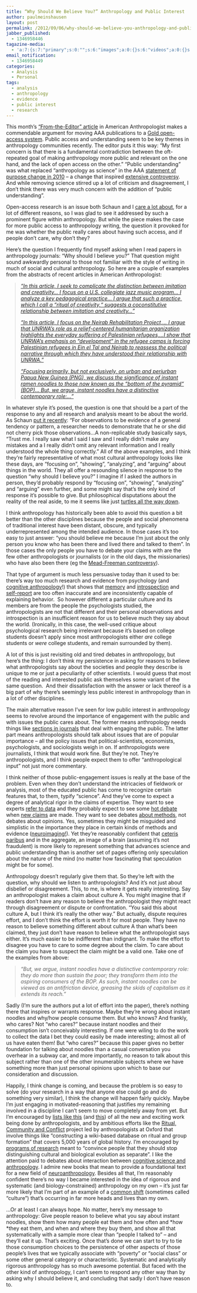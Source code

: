 ```yaml
---
title: “Why Should We Believe You?” Anthropology and Public Interest
author: paulmeinshausen
layout: post
permalink: /2012/09/06/why-should-we-believe-you-anthropology-and-public-interest/
jabber_published:
  - 1346958446
tagazine-media:
  - 'a:7:{s:7:"primary";s:0:"";s:6:"images";a:0:{}s:6:"videos";a:0:{}s:11:"image_count";i:0;s:6:"author";s:8:"20544712";s:7:"blog_id";s:8:"32115977";s:9:"mod_stamp";s:19:"2012-09-06 19:07:22";}'
email_notification:
  - 1346958449
categories:
  - Analysis
  - Personal
tags:
  - analysis
  - anthropology
  - evidence
  - public interest
  - research
---
```

This month’s [“From-the-Editor” article][1] in American Anthropologist makes a commendable argument for moving AAA publications to a [Gold open-access system][2]. Public access and understanding seem to be key themes in anthropology communities recently. The editor puts it this way: “My first concern is that there is a fundamental contradiction between the oft-repeated goal of making anthropology more public and relevant on the one hand, and the lack of open access on the other.” “Public understanding” was what replaced “anthropology as science” in the AAA [statement of purpose change in 2010][3] &#8211; a change that inspired [extensive controversy][4]. And while removing science stirred up a lot of criticism and disagreement, I don’t think there was very much concern with the addition of “public understanding”. <!--more-->

Open-access research is an issue both Schaun and I [care a lot about][5], for a lot of different reasons, so I was glad to see it addressed by such a prominent figure within anthropology. But while the piece makes the case for more public access to anthropology writing, the question it provoked for me was whether the public really cares about having such access, and if people don’t care, why don’t they?

Here’s the question I frequently find myself asking when I read papers in anthropology journals: “Why should I believe you?” That question might sound awkwardly personal to those not familiar with the style of writing in much of social and cultural anthropology. So here are a couple of examples from the abstracts of recent articles in American Anthropologist:

> *[“In this article, I seek to complicate the distinction between imitation and creativity… I focus on a U.S. collegiate jazz music program… I analyze a key pedagogical practice… I argue that such a practice, which I call a &#8220;ritual of creativity,“ suggests a coconstitutive relationship between imitation and creativity…”][6]*
> 
> *[“In this article, I focus on the Neirab Rehabilitation Project,… I argue that UNRWA&#8217;s role as a relief-centered humanitarian organization highlights the everyday suffering of Palestinian refugees,…I show that UNRWA&#8217;s emphasis on &#8220;development“ in the refugee camps is forcing Palestinian refugees in Ein el Tal and Neirab to reassess the political narrative through which they have understood their relationship with UNRWA.”][7]*
> 
> *[“Focusing primarily, but not exclusively, on urban and periurban Papua New Guinea (PNG), we discuss the significance of instant ramen noodles to those now known as the &#8220;bottom of the pyramid“ (BOP)… But, we argue, instant noodles have a distinctive contemporary role:…”][8]*

In whatever style it’s posed, the question is one that should be a part of the response to any and all research and analysis meant to be about the world. As Schaun [put it recently][9]: “For observations to be evidence of a general tendency or pattern, a researcher needs to demonstrate that he or she did not cherry pick those observations…A non-replicable study basically says, “Trust me. I really saw what I said I saw and I really didn’t make any mistakes and a I really didn’t omit any relevant information and I really understood the whole thing correctly.” All of the above examples, and I think they’re fairly representative of what most cultural anthropology looks like these days, are “focusing on”, “showing”, “analyzing”, and “arguing” about things in the world. They all offer a resounding silence in response to the question “why should I believe you?” I imagine if I asked the authors in person, they’d probably respond by “focusing on”, “showing”, “analyzing” and “arguing” even further, and some might say that’s the only kind of response it’s possible to give. But philosophical disputations about the reality of the real aside, to me it seems like just [turtles all the way down][10].

I think anthropology has historically been able to avoid this question a bit better than the other disciplines because the people and social phenomena of traditional interest have been distant, obscure, and typically underrepresented among the intended audience. In those cases it’s too easy to just answer: “you should believe me because I’m just about the only person you know who has been there and lived there and talked to them”. In those cases the only people you have to debate your claims with are the few other anthropologists or journalists (or in the old days, the missionaries) who have also been there (eg the [Mead-Freeman controversy][11]).

That type of argument is much less persuasive today than it used to be: there’s way too much research and evidence from psychology (and [cognitive anthropology][12]!) that shows that [memory][13] and [introspection][14] and [self-report][15] are too often inaccurate and are inconsistently capable of explaining behavior.  So however different a particular culture and its members are from the people the psychologists studied, the anthropologists are not that different and their personal observations and introspection is an insufficient reason for us to believe much they say about the world. (Ironically, in this case, the well-used critique about psychological research being irrelevant because it’s based on college students doesn’t apply since most anthropologists either *are* college students or *were* college students, and remain surrounded by them).

A lot of this is just revisiting old and tired debates in anthropology, but here’s the thing: I don’t think my persistence in asking for reasons to believe what anthropologists say about the societies and people they describe is unique to me or just a peculiarity of other scientists. I would guess that most of the reading and interested public ask themselves some variant of the same question.  And their dissatisfaction with the answer or lack thereof is a big part of why there’s seemingly less public interest in anthropology than in a lot of other disciplines.

The main alternative reason I’ve seen for low public interest in anthropology seems to revolve around the importance of engagement with the public and with issues the public cares about. The former means anthropology needs things like [sections in journals][16] that deal with engaging the public. The latter part means anthropologists should talk about issues that are of popular importance – all the policy issues that political-scientists, economists, psychologists, and sociologists weigh in on. If anthropologists were journalists, I think that would work fine. But they’re not. They’re anthropologists, and I think people expect them to offer “anthropological input” not just more commentary.

I think neither of those public-engagement issues is really at the base of the problem. Even when they don’t understand the intricacies of fieldwork or analysis, most of the educated public has come to recognize certain features that, to them, typify “science”. And they’ve come to expect a degree of analytical rigor in the claims of expertise. They want to see experts [refer to data][17] and they probably expect to see some [hot debate][18] when [new claims][19] are made. They want to see debates [about methods][20], not debates about opinions. Yes, sometimes they might be misguided and simplistic in the importance they place in certain kinds of methods and evidence ([neuroimaging!][21]). Yet they’re reasonably confident that [ceteris paribus][22] and in the aggregate, an image of a brain (assuming it’s not fraudulent) is more likely to represent something that advances science and public understanding than is another set of pages offering only speculation about the nature of the mind (no matter how fascinating that speculation might be for some).

Anthropology doesn’t regularly give them that. So they’re left with the question, why should we listen to anthropologists? And it’s not just about disbelief or disagreement. This, to me, is where it gets really interesting. Say an anthropologist makes a claim about culture A. You might imagine that if readers don’t have any reason to believe the anthropologist they might react through disagreement or dispute or confrontation. “You said this about culture A, but I think it’s really the other way.” But actually, dispute requires effort, and I don’t think the effort is worth it for most people. They have no reason to believe something different about culture A than what’s been claimed, they just don’t have reason to believe what the anthropologist says either. It’s much easier to be indifferent than indignant. To make the effort to disagree you have to care to some degree about the claim. To care about the claim you have to suspect the claim might be a valid one. Take one of the examples from above:

> *“But, we argue, instant noodles have a distinctive contemporary role: they do more than sustain the poor; they transform them into the aspiring consumers of the BOP. As such, instant noodles can be viewed as an antifriction device, greasing the skids of capitalism as it extends its reach.”*

Sadly (I’m sure the authors put a lot of effort into the paper), there’s nothing there that inspires or warrants response. Maybe they’re wrong about instant noodles and why/how people consume them. But who knows? And frankly, who cares? Not “who cares?” because instant noodles and their consumption isn’t conceivably interesting. If one were wiling to do the work to collect the data I bet they could easily be made interesting; almost all of us have eaten them! But “who cares?” because this paper gives no better foundation for talking about noodles than a casual conversation you overhear in a subway car, and more importantly, no reason to talk about this subject rather than one of the other innumerable subjects where we have something more than just personal opinions upon which to base our consideration and discussion.

Happily, I think change is coming, and because the problem is so easy to solve (do your research in a way that anyone else could go and do something very similar), I think the change will happen fairly quickly. Maybe I’m just engaging in motivated-reasoning that justifies my remaining involved in a discipline I can’t seem to move completely away from yet. But I’m encouraged by [lists like this][23] (and [this][24]) of all the new and exciting work being done by anthropologists, and by ambitious efforts like the [Ritual, Community and Conflict][25] project led by anthropologists at Oxford that involve things like “constructing a wiki-based database on ritual and group formation” that covers 5,000 years of global history. I’m encouraged by [programs of research][26] meant to “convince people that they should stop distinguishing cultural and biological evolution as separate”. I like the attention paid to debates about interaction between [cognitive science and anthropology][27]. I admire new books that mean to provide a foundational text for a new field of [neuroanthropology][28]. Besides all that, I’m reasonably confident there’s no way I became interested in the idea of rigorous and systematic (and biology-constrained) anthropology on my own – it’s just far more likely that I’m part of an example of a [common shift][29] (sometimes called “culture”) that’s occurring in far more heads and lives than my own.

…Or at least I can always hope. No matter, here’s my message to anthropology: Give people reason to believe what you say about instant noodles, show them how many people eat them and how often and *how *they eat them, and when and where they buy them, and show all that systematically with a sample more clear than “people I talked to” – and they’ll eat it up. That’s exciting. Once that’s done we can start to try to tie those consumption choices to the persistence of other aspects of those people’s lives that we typically associate with “poverty” or “social class” or some other general category or characteristic. Systematic and analytically rigorous anthropology has so much awesome potential. But faced with the other kind of anthropology, I can’t seem to respond any other way than by asking why I should believe it, and concluding that sadly I don’t have reason to.

 [1]: http://evols.library.manoa.hawaii.edu/bitstream/handle/10524/23589/Boellstorff-114.3%20From%20the%20Editor.pdf?sequence=3
 [2]: http://en.wikipedia.org/wiki/Open_access
 [3]: http://openanthcoop.ning.com/profiles/blogs/aaa-new-longrange-plan-drops
 [4]: http://blogs.plos.org/neuroanthropology/2010/12/01/anthropology-science-and-public-understanding/
 [5]: http://houseofstones.wordpress.com/2012/06/13/we-dont-need-better-research-we-need-more-research-with-search-options/
 [6]: http://onlinelibrary.wiley.com/doi/10.1111/j.1548-1433.2011.01395.x/abstract
 [7]: http://onlinelibrary.wiley.com/doi/10.1111/j.1548-1433.2011.01399.x/abstract
 [8]: http://onlinelibrary.wiley.com/doi/10.1111/j.1548-1433.2011.01394.x/abstract
 [9]: http://houseofstones.wordpress.com/2012/05/09/the-qualitativequantitative-divide-is-sort-of-useless-focus-on-replicability-instead/
 [10]: http://en.wikipedia.org/wiki/Turtles_all_the_way_down
 [11]: http://en.wikipedia.org/wiki/Coming_of_Age_in_Samoa#The_Mead-Freeman_controversy
 [12]: http://moreno.ss.uci.edu/43.pdf
 [13]: http://intl-pss.sagepub.com/content/20/5/551.full
 [14]: http://www.amazon.com/Strangers-Ourselves-Discovering-Adaptive-Unconscious/dp/0674013824
 [15]: http://neuroskeptic.blogspot.com/2012/08/beyond-self-report.html
 [16]: http://www.aaanet.org/publications/ameranthro.cfm
 [17]: http://marginalrevolution.com/marginalrevolution/2012/08/chris-hayes-responds.html
 [18]: http://genomeinformatician.blogspot.com/2012/09/encode-my-own-thoughts.html
 [19]: http://johnhawks.net/weblog/reviews/archaeology/recent/indo-european-anatolia-bouckaert-2012.html
 [20]: http://www.telegraph.co.uk/science/large-hadron-collider/9102355/Large-Hadron-Collider-at-CERN-Einstein-was-right-all-along.html
 [21]: http://www.sciencedaily.com/releases/2007/10/071002151837.htm
 [22]: http://en.wikipedia.org/wiki/Ceteris_paribus
 [23]: http://monkeysuncle.stanford.edu/?p=697
 [24]: http://www.stanford.edu/class/anthro31/Links/links.html
 [25]: http://edge.org/memberbio/harvet_whitehouse
 [26]: http://edge.org/conversation/how-culture-drove-human-evolution
 [27]: http://www.cognitionandculture.net/home/news/58-cfps/2462-does-cognitive-science-need-anthropology
 [28]: http://mitpress.mit.edu/catalog/item/default.asp?ttype=2&tid=13030
 [29]: http://www.newstrackindia.com/newsdetails/2012/06/12/157-Why-some-baby-names-become-more-popular-than-others.html